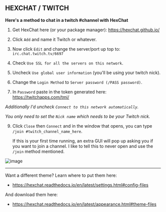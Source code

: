 ## HEXCHAT / TWITCH

**Here's a method to chat in a twitch #channel with HexChat**

1. Get HexChat here (or your package manager): https://hexchat.github.io/

3. Click `Add` and name it Twitch or whatever.

4. Now click `Edit` and change the server/port up top to: `irc.chat.twitch.tv/6697`

5. Check `Use SSL for all the servers on this network`.

6. Uncheck `Use global user information` (you'll be using your twitch nick).

7. Change the `Login Method` to `Server password (/PASS password)`.

8. In `Password` paste in the token generated here: https://twitchapps.com/tmi/

_Additionally I'd uncheck `Connect to this network automatically`._

_You only need to set the `Nick name` which needs to be your Twitch nick._

9. Click `Close` then `Connect` and in the window that opens, you can type `/join #twitch_channel_name_here`.

    If this is your first time running, an extra GUI will pop up asking you if you want to join a channel. I like to tell this to never open and use the `/join` method mentioned.

![image](https://user-images.githubusercontent.com/118710/183577538-184d2ec7-0238-49f8-8de3-67b43b9227c4.png)

-------

Want a different theme? Learn where to put them here:

 - https://hexchat.readthedocs.io/en/latest/settings.html#config-files

And download them here:

 - https://hexchat.readthedocs.io/en/latest/appearance.html#theme-files

